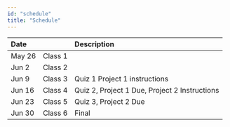 ```yaml
---
id: "schedule"
title: "Schedule"
---
```


| Date   |          | Description                                    |
| :----- | :------- | :--------------------------------------------- |
| May 26 | Class 1 |                                                |
| Jun 2  | Class 2 |                                                |
| Jun 9  | Class 3 | Quiz 1 Project 1 instructions                  |
| Jun 16 | Class 4 | Quiz 2, Project 1 Due, Project 2 Instructions  |
| Jun 23 | Class 5 | Quiz 3, Project 2 Due                          |
| Jun 30 | Class 6 | Final                                          |
